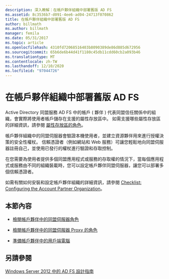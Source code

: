 ```yaml
---
description: 深入瞭解：在帳戶夥伴組織中部署舊版 AD FS
ms.assetid: 8c3536b7-d091-4ee6-ad04-24713f070862
title: 在帳戶夥伴組織中部署舊版 AD FS
author: billmath
ms.author: billmath
manager: femila
ms.date: 05/31/2017
ms.topic: article
ms.openlocfilehash: 4310fd72068516403b8090389de86d885d672956
ms.sourcegitcommit: 65b6de6b44d41f1180c45db11cdd60cb2a093b46
ms.translationtype: MT
ms.contentlocale: zh-TW
ms.lasthandoff: 12/10/2020
ms.locfileid: "97044726"
---
```

# <a name="deploying-legacy-ad-fs-in-the-account-partner-organization"></a>在帳戶夥伴組織中部署舊版 AD FS

Active Directory 同盟服務 AD FS 中的帳戶 \( 夥伴 \) 代表同盟信任關係中的組織，會實際將使用者帳戶儲存在支援的屬性存放區中。 如需支援哪些屬性存放區的詳細資訊，請參閱 [屬性存放區的角色](../../ad-fs/technical-reference/The-Role-of-Attribute-Stores.md)。

帳戶夥伴組織中的同盟伺服器會驗證本機使用者，並建立資源夥伴用來進行授權決策的安全性權杖。 信賴憑證者（例如網站和 Web 服務）可讓您輕鬆地向同盟伺服器註冊自己，並使用已發行的權杖進行驗證和存取控制。

在您需要為使用者提供多個同盟應用程式或服務的存取權的情況下，當每個應用程式或服務由不同的組織裝載時，您可以設定帳戶夥伴同盟伺服器，讓您可以部署多個信賴憑證者。

如需有關如何安裝和設定帳戶夥伴組織的詳細資訊，請參閱 [Checklist: Configuring the Account Partner Organization](../../ad-fs/deployment/Checklist--Configuring-the-Account-Partner-Organization.md)。

## <a name="in-this-section"></a>本節內容

-   [檢閱帳戶夥伴中的同盟伺服器角色](Review-the-Role-of-the-Federation-Server-in-the-Account-Partner.md)

-   [檢閱帳戶夥伴中的同盟伺服器 Proxy 的角色](Review-the-Role-of-the-Federation-Server-Proxy-in-the-Account-Partner.md)

-   [準備帳戶夥伴中的用戶端電腦](Prepare-Client-Computers-in-the-Account-Partner.md)

## <a name="see-also"></a>另請參閱
[Windows Server 2012 中的 AD FS 設計指南](AD-FS-Design-Guide-in-Windows-Server-2012.md)
